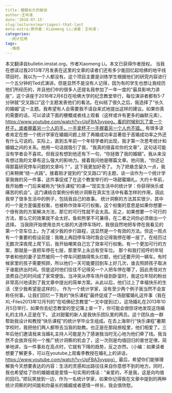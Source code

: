 ```yaml
---
title：婚姻长久的秘诀
author:王屿凌
date:'2018-07-15'
slug:lectures(marriages)-that-last
meta-extra:原作者：Xiaomeng Li;译者：王屿凌；
categories:
  -统计应用
tags:
  -情感
---
```

本文翻译自bulletin.imstat.org，作者Xiaomeng Li。本文已获得作者授权。
当我在想读过我2013年7月发表在这里的文章的读者们还有多少能回忆起哈佛的地平线项目时，我以为一个人都没有。这个项目主要是训练学生根据他们的研究内容进行一个五分钟的Ted式演讲。但是显然不是没有人记得，因为有的学生也想让我经历他们所经历的，并且他们中的很多人还提名我参加了一年一度的“最具影响力讲座”，这个讲座于2016年2月6日在哈佛大学的纪念教堂举行，每位演讲者都有5-7分钟就“交叉路口”这个主题发表他们的看法。在纠结了很久之后，我选择了“长久的婚姻”这一主题。我希望有人会需要我不请自来式地提出这样的建议。如果你真的需要的话，可以读读下面的梗概或者线上观看（这样或许有更多的幽默元素），https://www.youtube.com/watch?v=UpFBA3yvppg。看的时候别忘了拿一个杯子，或者握着另一个人的手，一手拿杯子一手握着另一个人也不错。
有很多读者肯定在想一个统计学家在婚姻问题上除了再婚成功率显著低于首婚成功率之外还有什么可说的。实际上，直到五年前一个年轻学者的出现，我才第一次思考统计和婚姻之间的关系。他用一句话就吸引了我，“我真的很喜欢你的文章”，这句话可能没有学者会不喜欢。但我没有想到他还有下一句，“你拯救了我的婚姻”。我从来没有想过我的文章有这么强大的影响力。接着我问他是哪篇文章。他问我，“你还记得那篇研究停车问题的文章吗？”，这下我更加好奇了。
为了把悬念留久一点，我们来稍微“绕一点路”。接着刚才提到的“交叉路口”的主题，谈一谈作为一个统计学家我做的另一件事，这件事促成了在这个教堂举行的一场甜蜜婚礼。大约十年前，我开始教一门后来被称为“快乐课程”的课—“现实生活中的统计学：你获得快乐或痛苦的机会”。这门课结合案例分析统计洞察在真实生活中有着怎样的作用，因此我举了很多生活中的例子，包括我自己的故事。
统计洞察的方法其实很少，其中的一个是方差偏差权衡，也被称作效率可行权衡。这个权衡的意思是如果你想要一个很有效的方案解决方法，那它的可行性就不会太高。反之，如果想要一个可行的方法，那么它的效果就不会太好。鱼和熊掌不可兼得，在二者之间你必须做出一个选择。
当我刚开始使用总共七层的大道停车场时，我很自然地把车停在我看见的第一个空车位上。为了减少我的步行路程，这显然是一个有效的方法。但这一观点有一个重要的假设前提：我晚上再回停车场时我会记得我停在哪一层了。在经历过无数次深夜爬上爬下后，我开始嘲笑自己忘了效率可行权衡。有一个更加可行的方案，那就是一直把车停在七层，那里早上永远有空车位。
那个和我打招呼的年轻学者和他的妻子显然被同一个停车问题搞得焦头烂额，他们还要开同一辆车。有时候家里的孩子需要照顾，所以他们一天可能要回到车上好几次，谁去照顾孩子取决于谁能挤出时间。但是这时他们往往不记得另一个人把车停在哪了，因此责怪对方浪费自己的时间成了家常便饭。当冲突从停车场升级到卧室时，我这位年轻的粉丝非常高兴地读到了我文章中提出的简单方案。从此以后，他们过上了幸福快乐的生活（至少我希望是这样的）。
作为一个统计学家，没有至少两个例子我当然不会宣称任何事。让我们回忆一下我的“快乐课程”最终促成了一场甜蜜婚礼这件事（我在XL-Files2013年12月刊的“在哈佛纪念教堂”一文中提到过）。这场婚礼在2013年10月5日举行，如果你去纪念教堂的登记簿上查一下，你可能会很惊讶地发现这场婚礼的主持人正是在下。
这对甜蜜的新人是我快乐团队里的两员。这个团队由一群帮助我设计和教授“快乐课程”的统计学毕业生组成。在去上海举行“快乐课程”暑期学校时，我把他们两人都带去当我的助教。也正是在那段旅程里，他们相爱了。三年后他们邀请我来当婚礼主持人可能是为了感谢我当时无心地为他们牵了线。我当然不会放弃任何一个推广统计洞察的机会了，这一次则是均值回归的普世定律。简单地讲，当一件事处在高点时，它就有下降的趋势，反之亦然。（小编：如果读者想要了解更多，可以在youtube上观看李教授在婚礼上的讲话，https://www.youtube.com/watch?v=UpFBA3yvppg）
最后，希望你们能够理解我今天想要表达的内容：生活的灵感和出路往往来自你意想不到的地方。同时，我也希望给了你的婚姻或是爱情一句实用的情话：“亲爱的，不是我，这是向均值的回归。”把玩笑放到一边，作为一名统计学家，如果你记得我在文章中提到的两种统计洞察的时间能和你最长的婚姻或者感情一样长，我会很欣慰。
